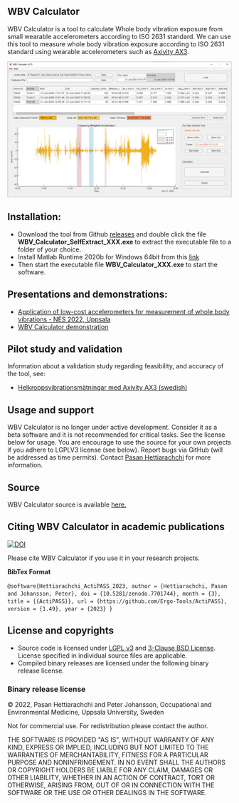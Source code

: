 ## WBV Calculator
WBV Calculator is a tool to calculate Whole body vibration exposure from small wearable accelerometers according to ISO 2631 standard. We can use this tool to measure whole body vibration exposure according to ISO 2631 standard using wearable accelerometers such as [Axivity AX3](https://axivity.com/product/ax3). 

![User Interface](docs/screenshot.PNG)

## Installation:
- Download the tool from Github [releases](https://github.com/Ergo-Tools/WBV_Calculator/releases) and double click the file **WBV_Calculator_SelfExtract_XXX.exe** to extract the executable file to a folder of your choice.
- Install Matlab Runtime 2020b for Windows 64bit from this [link](https://mathworks.com/products/compiler/matlab-runtime.html)
- Then start the executable file **WBV_Calculator_XXX.exe** to start the software.

## Presentations and demonstrations:
- [Application of low-cost accelerometers for measurement of whole body vibrations - NES 2022, Uppsala](docs/Application_of_low-cost%20accelerometers_whole_body_vibrations.pdf)
- [WBV Calculator demonstration](docs/WBV_Calculator_demo.mp4)

## Pilot study and validation
Information about a validation study regarding feasibility, and accuracy of the tool, see:
- [Helkroppsvibrationsmätningar med Axivity AX3 (swedish)](docs/rapport-nr-1-2021.pdf)

## Usage and support
WBV Calculator is no longer under active development. Consider it as a beta software and it is not recommended for critical tasks. See the license below for usage. You are encourage to use the source for your own projects if you adhere to LGPLV3 license (see below). Report bugs via GitHub (will be addressed as time permits). Contact [Pasan Hettiarachchi](mailto:pasan.hettiarachchi@medsci.uu.se?subject=[GitHub]%20WBV_Calculator) for more information.

## Source
WBV Calculator source is available [here.](https://github.com/Ergo-Tools/WBV_Calculator)

## Citing WBV Calculator in academic publications

[![DOI](https://zenodo.org/badge/DOI/10.5281/zenodo.7701744.svg)](https://doi.org/10.5281/zenodo.7701744)

Please cite WBV Calculator if you use it in your research projects.

**BibTex Format**

`@software{Hettiarachchi_ActiPASS_2023,
author = {Hettiarachchi, Pasan and Johansson, Peter},
doi = {10.5281/zenodo.7701744},
month = {3},
title = {{ActiPASS}},
url = {https://github.com/Ergo-Tools/ActiPASS},
version = {1.49},
year = {2023}
}`

## License and copyrights
- Source code is licensed under [LGPL v3](LICENSE.md) and [3-Clause BSD License](LICENSE_BSD-3.md). License specified in individual source files are applicable.
- Compiled binary releases are licensed under the following binary release license.

### Binary release license
© 2022, Pasan Hettiarachchi and Peter Johansson,
Occupational and Environmental Medicine,
Uppsala University, Sweden

Not for commercial use. For redistribution please contact the author.

THE SOFTWARE IS PROVIDED "AS IS", WITHOUT WARRANTY OF ANY KIND, EXPRESS OR IMPLIED, INCLUDING BUT NOT LIMITED TO THE WARRANTIES OF MERCHANTABILITY, FITNESS FOR A PARTICULAR PURPOSE AND NONINFRINGEMENT. IN NO EVENT SHALL THE AUTHORS OR COPYRIGHT HOLDERS BE LIABLE FOR ANY CLAIM, DAMAGES OR OTHER LIABILITY, WHETHER IN AN ACTION OF CONTRACT, TORT OR OTHERWISE, ARISING FROM, OUT OF OR IN CONNECTION WITH THE SOFTWARE OR THE USE OR OTHER DEALINGS IN THE SOFTWARE.
